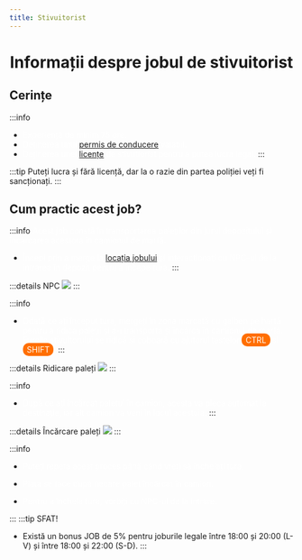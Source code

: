 ```yaml
---
title: Stivuitorist
---
```



# <span class="title-font"><center>Informații despre jobul de stivuitorist</center></span>

## <span class="header-font">Cerințe</span>

:::info
- <span style="color:white">Experiență de minim 75 ore.</span>
- <span style="color:white">Deținerea unui [permis de conducere](/general/scoala) valabil.</span>
- <span style="color:white">Deținerea unei [licențe](/general/licente) de stivutiorist pentru a putea lucra legal.</span>
:::

:::tip 
Puteți lucra și fără licență, dar la o razie din partea poliției veți fi sancționați.
:::

## <span class="header-font">Cum practic acest job?</span>

:::info
<span style="color:white">Acest job constă în transportarea paleților din jurul depozitului și încărcarea acestora în camionul de marfă.</span>

- <span style="color:white">Începi prin a merge la [locația jobului](locatii) și interacționați cu NPC-ul de la intrarea în depozit pentru a începe tura.</span>
:::

:::details NPC
![](https://i.imgur.com/EfCG1nt.png)
:::

:::info
- <span style="color:white">Odată ce ați început tura, mergeți în zona marcată cu galben pe hartă pentru a ridica paleții și a-i transporta și încărca în camionul de marfă. Furcile stivuitorului se ridică și coboară cu ajutorul tastelor <span style="padding: 3px 7px; border-radius: 10px; background-color: #ff6f00;">CTRL</span> și <span style="padding: 3px 7px; border-radius: 10px; background-color: #ff6f00;">SHIFT</span>.</span>
:::

:::details Ridicare paleți
![](https://i.imgur.com/RzTJwDT.gif)
:::

:::info
- <span style="color:white">După ce ați încărcat paletul în camion, acesta va pleca automat la destinație, iar alt camion va veni în locul acestuia.</span>
:::

:::details Încărcare paleți
![](https://i.imgur.com/DmxIKzs.gif)
:::

:::info
- <span style="color:white">Puteți repeta acest proces până când vreți să încheiați tura.</span>

- <span style="color:white">Plata se face după fiecare palet încărcat în camion.</span>

- <span style="color:white">Pentru a încheia tura, vorbiți cu NPC-ul de la intrare.</span>

:::
:::tip SFAT!
- Există un bonus JOB de 5% pentru joburile legale între 18:00 și 20:00 (L-V) și între 18:00 și 22:00 (S-D).
:::

